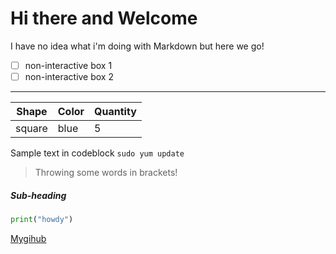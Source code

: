 # Hi there and Welcome
 
<!--
**ewiggin101/ewiggin101** is a ✨ _special_ ✨ repository because its `README.md` (this file) appears on your GitHub profile.

Here are some ideas to get you started:

 🔭 I’m currently working on ...
- 🌱 I’m currently learning ...
- 👯 I’m looking to collaborate on ...
- 🤔 I’m looking for help with ...
- 💬 Ask me about ...
- 📫 How to reach me: ...
- 😄 Pronouns: ...
- ⚡ Fun fact: ...
-->

I have no idea what i'm doing with Markdown but here we go!

- [ ] non-interactive box 1
- [ ] non-interactive box 2

---

<!--- random table --->

|Shape|Color|Quantity|
|---|---|---|
|square|blue|5|


Sample text in codeblock `sudo yum update`


>Throwing some words in brackets!

##### Sub-heading 

```python
print("howdy")
```

[Mygihub](https://github.com/ewiggin101)


<!--- 

![alt text](image.png)

--->